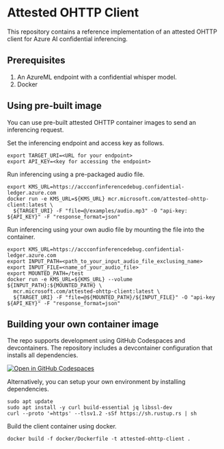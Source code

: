 # Attested OHTTP Client
This repository contains a reference implementation of an attested OHTTP client for 
Azure AI confidential inferencing.

## Prerequisites 

1. An AzureML endpoint with a confidential whisper model. 
2. Docker 

## Using pre-built image
You can use pre-built attested OHTTP container images to send an inferencing request. 

Set the inferencing endpoint and access key as follows.
```
export TARGET_URI=<URL for your endpoint>
export API_KEY=<key for accessing the endpoint>
```

Run inferencing using a pre-packaged audio file. 
```
export KMS_URL=https://accconfinferencedebug.confidential-ledger.azure.com
docker run -e KMS_URL=${KMS_URL} mcr.microsoft.com/attested-ohttp-client:latest \
  ${TARGET_URI} -F "file=@/examples/audio.mp3" -O "api-key: ${API_KEY}" -F "response_format=json"
```

Run inferencing using your own audio file by mounting the file into the container.
```
export KMS_URL=https://accconfinferencedebug.confidential-ledger.azure.com
export INPUT_PATH=<path_to_your_input_audio_file_exclusing_name>
export INPUT_FILE=<name_of_your_audio_file>
export MOUNTED_PATH=/test
docker run -e KMS_URL=${KMS_URL} --volume ${INPUT_PATH}:${MOUNTED_PATH} \
  mcr.microsoft.com/attested-ohttp-client:latest \
  ${TARGET_URI} -F "file=@${MOUNTED_PATH}/${INPUT_FILE}" -O "api-key ${API_KEY}" -F "response_format=json"
```

## Building your own container image

The repo supports development using GitHub Codespaces and devcontainers. The repository includes a devcontainer configuration that installs all dependencies. 

[![Open in GitHub Codespaces](https://github.com/codespaces/badge.svg)](https://codespaces.new/kapilvgit/ohttp)

Alternatively, you can setup your own environment by installing dependencies.
```
sudo apt update
sudo apt install -y curl build-essential jq libssl-dev
curl --proto '=https' --tlsv1.2 -sSf https://sh.rustup.rs | sh
```

Build the client container using docker. 

```
docker build -f docker/Dockerfile -t attested-ohttp-client .
```